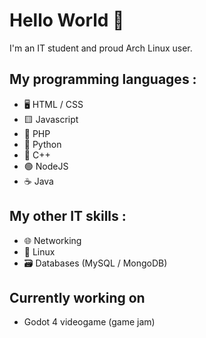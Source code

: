 # Hello World 👋

I'm an IT student and proud Arch Linux user.

## My programming languages :
- 🖥 HTML / CSS
- 🟨 Javascript
- 🐘 PHP
- 🐍 Python
- 🔵 C++
- 🟢 NodeJS
- ☕ Java

## My other IT skills :
- 🌐 Networking
- 🐧 Linux
- 🗃 Databases (MySQL / MongoDB)

## Currently working on
- Godot 4 videogame (game jam)

<!--
**ZeMonsiM/ZeMonsiM** is a ✨ _special_ ✨ repository because its `README.md` (this file) appears on your GitHub profile.

Here are some ideas to get you started:

- 🔭 I’m currently working on ...
- 🌱 I’m currently learning ...
- 👯 I’m looking to collaborate on ...
- 🤔 I’m looking for help with ...
- 💬 Ask me about ...
- 📫 How to reach me: ...
- 😄 Pronouns: ...
- ⚡ Fun fact: ...
-->
